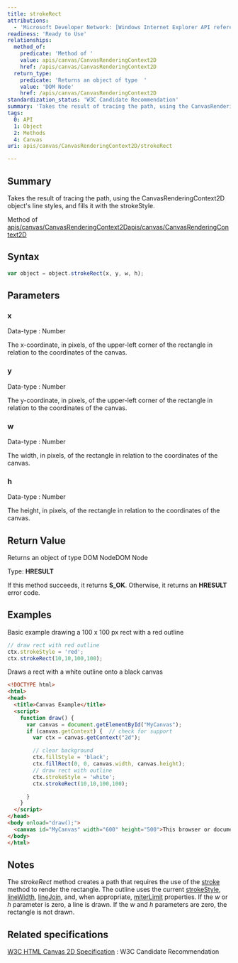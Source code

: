 ```yaml
---
title: strokeRect
attributions:
  - 'Microsoft Developer Network: [Windows Internet Explorer API reference Article](http://msdn.microsoft.com/en-us/library/ie/hh828809%28v=vs.85%29.aspx)'
readiness: 'Ready to Use'
relationships:
  method_of:
    predicate: 'Method of '
    value: apis/canvas/CanvasRenderingContext2D
    href: /apis/canvas/CanvasRenderingContext2D
  return_type:
    predicate: 'Returns an object of type  '
    value: 'DOM Node'
    href: /apis/canvas/CanvasRenderingContext2D
standardization_status: 'W3C Candidate Recommendation'
summary: 'Takes the result of tracing the path, using the CanvasRenderingContext2D object''s line styles, and fills it with the strokeStyle.'
tags:
  0: API
  1: Object
  2: Methods
  4: Canvas
uri: apis/canvas/CanvasRenderingContext2D/strokeRect

---
```

## <span>Summary</span>

Takes the result of tracing the path, using the CanvasRenderingContext2D object's line styles, and fills it with the strokeStyle.

Method of [apis/canvas/CanvasRenderingContext2D](/apis/canvas/CanvasRenderingContext2D)[apis/canvas/CanvasRenderingContext2D](/apis/canvas/CanvasRenderingContext2D)

## <span>Syntax</span>

``` js
var object = object.strokeRect(x, y, w, h);
```

## <span>Parameters</span>

### <span>x</span>

 Data-type
:   Number

 The x-coordinate, in pixels, of the upper-left corner of the rectangle in relation to the coordinates of the canvas.

### <span>y</span>

 Data-type
:   Number

 The y-coordinate, in pixels, of the upper-left corner of the rectangle in relation to the coordinates of the canvas.

### <span>w</span>

 Data-type
:   Number

 The width, in pixels, of the rectangle in relation to the coordinates of the canvas.

### <span>h</span>

 Data-type
:   Number

 The height, in pixels, of the rectangle in relation to the coordinates of the canvas.

## <span>Return Value</span>

Returns an object of type DOM NodeDOM Node

Type: **HRESULT**

If this method succeeds, it returns **S\_OK**. Otherwise, it returns an **HRESULT** error code.

## <span>Examples</span>

Basic example drawing a 100 x 100 px rect with a red outline

``` js
// draw rect with red outline
ctx.strokeStyle = 'red';
ctx.strokeRect(10,10,100,100);
```

Draws a rect with a white outline onto a black canvas

``` html
<!DOCTYPE html>
<html>
<head>
  <title>Canvas Example</title>
  <script>
    function draw() {
      var canvas = document.getElementById("MyCanvas");
      if (canvas.getContext) {  // check for support
        var ctx = canvas.getContext("2d");

        // clear background
        ctx.fillStyle = 'black';
        ctx.fillRect(0, 0, canvas.width, canvas.height);
        // draw rect with outline
        ctx.strokeStyle = 'white';
        ctx.strokeRect(10,10,100,100);

      }
    }
  </script>
</head>
<body onload="draw();">
  <canvas id="MyCanvas" width="600" height="500">This browser or document mode doesn't support canvas</canvas>
</body>
</html>
```

## <span>Notes</span>

The *strokeRect* method creates a path that requires the use of the [stroke](/apis/canvas/CanvasRenderingContext2D/stroke) method to render the rectangle. The outline uses the current [strokeStyle](/apis/canvas/CanvasRenderingContext2D/strokeStyle), [lineWidth](/apis/canvas/CanvasRenderingContext2D/lineWidth), [lineJoin](/apis/canvas/CanvasRenderingContext2D/lineJoin), and, when appropriate, [miterLimit](/apis/canvas/CanvasRenderingContext2D/miterLimit) properties. If the *w* or *h* parameter is zero, a line is drawn. If the *w* and *h* parameters are zero, the rectangle is not drawn.

## <span>Related specifications</span>

[W3C HTML Canvas 2D Specification](http://www.w3.org/TR/2012/CR-2dcontext-20121217/)
:   W3C Candidate Recommendation

